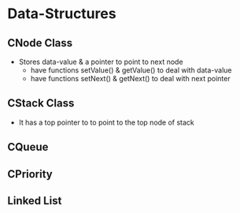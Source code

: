 # Data-Structures
## CNode Class
- Stores data-value & a pointer to point to next node
    - have functions setValue() & getValue() to deal with data-value
    - have functions setNext() & getNext() to deal with next pointer
## CStack Class
- It has a top pointer to to point to the top node of stack
## CQueue
## CPriority
## Linked List
